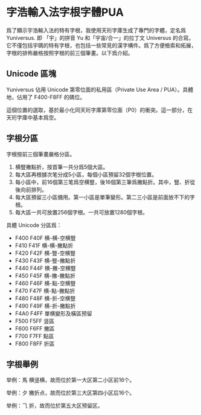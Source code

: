 # 字浩輸入法字根字體PUA

爲了顯示宇浩輸入法的特有字根，我使用天珩字庫生成了專門的字體，定名爲 Yuniversus. 即 「宇」的拼音 Yu 和「宇宙/合一」的拉丁文 Universus 的合寫。它不僅包括宇碼的特有字根，也包括一些常見的漢字構件。爲了方便檢索和拓展，字根的排佈嚴格按照字根的前三個筆畫。以下爲介紹。

## Unicode 區塊

Yuniversus 佔用 Unicode 第零位面的私用區（Private Use Area / PUA）。具體地，佔用了 F400-F8FF 的碼位。

這個位置的選取，基於最小化同天珩字庫第零位面（P0）的衝突。這一部分，在天珩字庫中基本爲空。

## 字根分區

字根按前三個筆畫嚴格分區。

1. 横豎撇點折，按首筆一共分爲5個大區。
2. 每大區再根據次笔分成5小區，每個小區預留32個字根位置。
3. 每小區中，前16個第三笔爲空横豎，後16個第三筆爲撇點折。其中，豎、折從後向前排列。
4. 每大區預留三小區備用。第一小區是單筆變形。第二三小區是前面放不下的字根。
5. 每大區一共可放置256個字根。一共可放置1280個字根。

具體 Unicode 分區爲：

- F400 F40F 横-横-空横豎
- F410 F41F 横-横-撇點折
- F420 F42F 横-豎-空横豎
- F430 F43F 横-豎-撇點折
- F440 F44F 横-撇-空横豎
- F450 F45F 横-撇-撇點折
- F460 F46F 横-點-空横豎
- F470 F47F 横-點-撇點折
- F480 F48F 横-折-空横豎
- F490 F49F 横-折-撇點折
- F4A0 F4FF 單横變形及橫區预留
- F500 F5FF 竖區
- F600 F6FF 撇區
- F700 F7FF 點區
- F800 F8FF 折區

## 字根舉例

举例：馬
横竖横，故而位於第一大区第二小区前16个。

举例：夕
撇折点，故而位於第三大区第四小区后16个。

举例：⺄
折，故而位於第五大区预留区。
